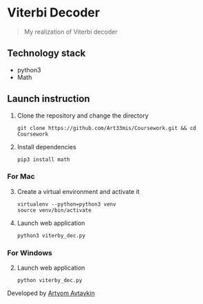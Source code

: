 # Viterbi Decoder

> My realization of Viterbi decoder

## Technology stack

- python3
- Math

## Launch instruction

1. Clone the repository and change the directory
    ```
    git clone https://github.com/Art33mis/Coursework.git && cd Coursework
    ```
2. Install dependencies
   ```
   pip3 install math
   ```
### For Mac
 
3. Create a virtual environment and activate it
    ```
    virtualenv --python=python3 venv
    source venv/bin/activate
    ```

4. Launch web application
    ```
    python3 viterby_dec.py
    ```
    
### For Windows

2. Launch web application
    ```
    python viterby_dec.py
    ```


Developed by [Artyom Avtaykin](https://t.me/artemeeus 'telegram')